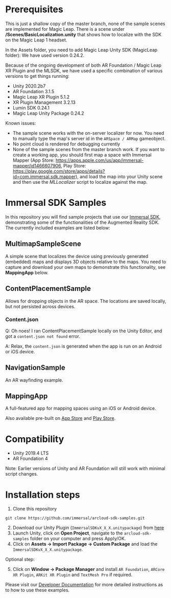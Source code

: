 # Prerequisites

This is just a shallow copy of the master branch, none of the sample scenes are implemented for Magic Leap. There is a scene under **/Scenes/BasicLocalization.unity** that shows how to localize with the SDK on the Magic Leap 1 headset.

In the Assets folder, you need to add Magic Leap Unity SDK (MagicLeap folder): We have used version 0.24.2.

Because of the ongoing development of both AR Foundation / Magic Leap XR Plugin and the MLSDK, we have used a specific combination of various versions to get things running:

* Unity 2020.2b7
* AR Foundation 3.1.5
* Magic Leap XR Plugin 5.1.2
* XR Plugin Management 3.2.13
* Lumin SDK 0.24.1
* Magic Leap Unity Package 0.24.2

Known issues:
* The sample scene works with the on-server localizer for now. You need to manually type the map's server id in the `ARSpace / ARMap` gameobject.
* No point cloud is rendered for debugging currently
* None of the sample scenes from the master branch work. If you want to create a working app, you should first map a space with Immersal Mapper (App Store: https://apps.apple.com/us/app/immersal-mapper/id1466607906, Play Store: https://play.google.com/store/apps/details?id=com.immersal.sdk.mapper), and load the map into your Unity scene and then use the *MLLocalizer* script to localize against the map.


# Immersal SDK Samples
In this repository you will find sample projects that use our [Immersal SDK](https://developers.immersal.com/ "Register and download SDK"), demonstrating some of the functionalities of the Augmented Reality SDK. The currently included examples are listed below:

## MultimapSampleScene
A simple scene that localizes the device using previously generated (embedded) maps and displays 3D objects relative to the maps. You need to capture and download your own maps to demonstrate this functionality, see **MappingApp** below.

## ContentPlacementSample
Allows for dropping objects in the AR space. The locations are saved locally, but not persisted across devices.

### Content.json

Q: Oh noes! I ran ContentPlacementSample locally on the Unity Editor, and got a `content.json not found` error.

A: Relax, the `content.json` is generated when the app is run on an Android or iOS device.

## NavigationSample
An AR wayfinding example.

## MappingApp
A full-featured app for mapping spaces using an iOS or Android device.

Also available pre-built on [App Store](https://apps.apple.com/app/immersal-mapper/id1466607906) and [Play Store](https://play.google.com/store/apps/details?id=com.immersal.sdk.mapper).

# Compatibility

- Unity 2019.4 LTS
- AR Foundation 4

Note: Earlier versions of Unity and AR Foundation will still work with minimal script changes.

# Installation steps

1. Clone this repository
```
git clone https://github.com/immersal/arcloud-sdk-samples.git
```
2. Download our Unity Plugin (`ImmersalSDKvX_X_X.unitypackage`) from [here](https://developers.immersal.com/)
3. Launch Unity, click on **Open Project**, navigate to the `arcloud-sdk-samples` folder on your computer and press Apply/OK.
4. Click on **Assets -> Import Package -> Custom Package** and load the `ImmersalSDKvX_X_X.unitypackage`.

Optional step:

5. Click on **Window -> Package Manager** and install `AR Foundation`, `ARCore XR Plugin`, `ARKit XR Plugin` and `TextMesh Pro` if required.

Please visit our [Developer Documentation](https://developers.immersal.com/docs/ "SDK Documentation") for more detailed instructions as to how to use these examples.

